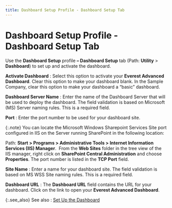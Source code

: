 ```yaml
---
title: Dashboard Setup Profile - Dashboard Setup Tab
---
```


# Dashboard Setup Profile - Dashboard Setup Tab


Use the **Dashboard Setup** profile **– Dashboard Setup** tab (Path: **Utility** > **Dashboard**)  to set up and activate the dashboard.


**Activate Dashboard**
: Select this option to activate your **Everest 
 Advanced Dashboard**. Clear this option to make your dashboard blank.  In the Sample Company, clear this option to make your dashboard a “basic”  dashboard.


**Dashboard Server Name**
: Enter the name of the Dashboard Server that will  be used to deploy the dashboard. The field validation is based on Microsoft  (MS) Server naming rules. This is a required field.


**Port**
: Enter the port number to be used for your dashboard  site.


{:.note}
You can locate the Microsoft Windows Sharepoint  Services Site port configured in IIS on the Server running SharePoint  in the following location:


Path: **Start 
 &gt; Programs &gt; Administrative Tools &gt; Internet Information Services 
 (IIS) Manager**.  From  the **Web Sites** folder in the tree  view of the IIS manager, right click on **SharePoint 
 Central Administration** and choose **Properties**.  The port number is listed in the **TCP 
 Port** field.


**Site Name**
: Enter a name for your dashboard site. The field  validation is based on MS WSS Site naming rules. This is a required field.


**Dashboard URL**
: The **Dashboard URL**  field contains the URL for your dashboard. Click on the link to open your  **Everest Advanced Dashboard**.


{:.see_also}
See also
: [Set Up the  Dashboard]({{site.db_baseurl}}/create-and-set-up-the-database-and-dashboard/set-up-the-dashboard/set_up_the_dashboard_ead.html)
